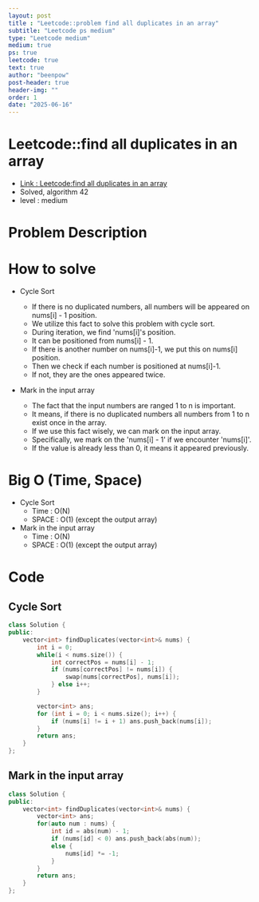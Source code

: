 ```yaml
---
layout: post
title : "Leetcode::problem find all duplicates in an array"
subtitle: "Leetcode ps medium"
type: "Leetcode medium"
medium: true
ps: true
leetcode: true
text: true
author: "beenpow"
post-header: true
header-img: ""
order: 1
date: "2025-06-16"
---
```


# Leetcode::find all duplicates in an array
- [Link : Leetcode:find all duplicates in an array](https://leetcode.com/problems/find-all-duplicates-in-an-array/description/?envType=company&envId=google&favoriteSlug=google-thirty-days)
- Solved, algorithm 42
- level : medium

# Problem Description


# How to solve
- Cycle Sort
    - If there is no duplicated numbers, all numbers will be appeared on nums[i] - 1 position.
    - We utilize this fact to solve this problem with cycle sort.
    - During iteration, we find 'nums[i]'s position.
    - It can be positioned from nums[i] - 1.
    - If there is another number on nums[i]-1, we put this on nums[i] position.
    - Then we check if each number is positioned at nums[i]-1.
    - If not, they are the ones appeared twice.

- Mark in the input array
    - The fact that the input numbers are ranged 1 to n is important.
    - It means, if there is no duplicated numbers all numbers from 1 to n exist once in the array.
    - If we use this fact wisely, we can mark on the input array.
    - Specifically, we mark on the 'nums[i] - 1' if we encounter 'nums[i]'.
    - If the value is already less than 0, it means it appeared previously.

# Big O (Time, Space)
- Cycle Sort
    - Time : O(N)
    - SPACE : O(1) (except the output array)
- Mark in the input array
    - Time : O(N)
    - SPACE : O(1) (except the output array)

# Code

## Cycle Sort

```cpp
class Solution {
public:
    vector<int> findDuplicates(vector<int>& nums) {
        int i = 0;
        while(i < nums.size()) {
            int correctPos = nums[i] - 1;
            if (nums[correctPos] != nums[i]) {
                swap(nums[correctPos], nums[i]);
            } else i++;
        }

        vector<int> ans;
        for (int i = 0; i < nums.size(); i++) {
            if (nums[i] != i + 1) ans.push_back(nums[i]);
        }
        return ans;
    }
};
```

## Mark in the input array

```cpp
class Solution {
public:
    vector<int> findDuplicates(vector<int>& nums) {
        vector<int> ans;
        for(auto num : nums) {
            int id = abs(num) - 1;
            if (nums[id] < 0) ans.push_back(abs(num));
            else {
                nums[id] *= -1;
            }
        }
        return ans;
    }
};
```